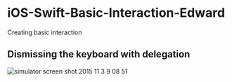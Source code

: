 # iOS-Swift-Basic-Interaction-Edward
Creating basic interaction

## Dismissing the keyboard with delegation
![simulator screen shot 2015 11 3 9 08 51](https://cloud.githubusercontent.com/assets/15630109/10908803/5203f2ac-826f-11e5-9087-eea9172f04b0.png)

